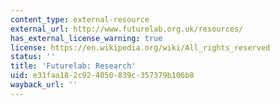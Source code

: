 ```yaml
---
content_type: external-resource
external_url: http://www.futurelab.org.uk/resources/
has_external_license_warning: true
license: https://en.wikipedia.org/wiki/All_rights_reserved
status: ''
title: 'Futurelab: Research'
uid: e31faa18-2c92-4050-839c-357379b106b8
wayback_url: ''
---
```

